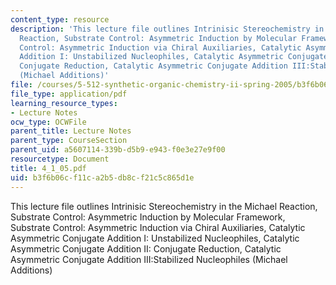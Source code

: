 ```yaml
---
content_type: resource
description: 'This lecture file outlines Intrinisic Stereochemistry in the Michael
  Reaction, Substrate Control: Asymmetric Induction by Molecular Framework, Substrate
  Control: Asymmetric Induction via Chiral Auxiliaries, Catalytic Asymmetric Conjugate
  Addition I: Unstabilized Nucleophiles, Catalytic Asymmetric Conjugate Addition II:
  Conjugate Reduction, Catalytic Asymmetric Conjugate Addition III:Stabilized Nucleophiles
  (Michael Additions)'
file: /courses/5-512-synthetic-organic-chemistry-ii-spring-2005/b3f6b06cf11ca2b5db8cf21c5c865d1e_4_1_05.pdf
file_type: application/pdf
learning_resource_types:
- Lecture Notes
ocw_type: OCWFile
parent_title: Lecture Notes
parent_type: CourseSection
parent_uid: a5607114-339b-d5b9-e943-f0e3e27e9f00
resourcetype: Document
title: 4_1_05.pdf
uid: b3f6b06c-f11c-a2b5-db8c-f21c5c865d1e
---
```

This lecture file outlines Intrinisic Stereochemistry in the Michael Reaction, Substrate Control: Asymmetric Induction by Molecular Framework, Substrate Control: Asymmetric Induction via Chiral Auxiliaries, Catalytic Asymmetric Conjugate Addition I: Unstabilized Nucleophiles, Catalytic Asymmetric Conjugate Addition II: Conjugate Reduction, Catalytic Asymmetric Conjugate Addition III:Stabilized Nucleophiles (Michael Additions)

